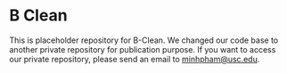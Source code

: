 # B Clean

This is placeholder repository for B-Clean. We changed our code base to another private repository for publication purpose. If you want to access our private repository, please send an email to minhpham@usc.edu.
